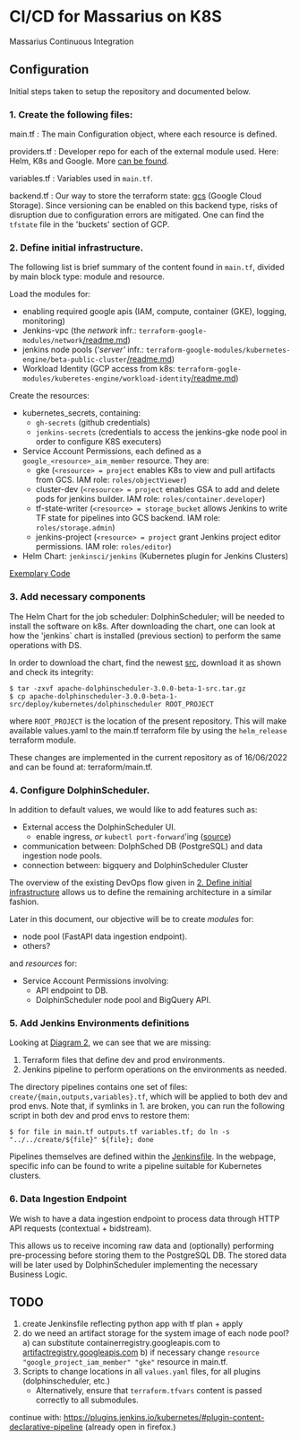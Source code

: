 # CI/CD for Massarius on K8S

Massarius Continuous Integration

## Configuration

Initial steps taken to setup the repository and documented below.

### 1. Create the following files: 
main.tf
: The main Configuration object, where each resource is defined.
  
providers.tf
: Developer repo for each of the external module used. Here: Helm, K8s and Google. More [can be found](https://registry.terraform.io/browse/providers).

variables.tf
: Variables used in `main.tf`. 

backend.tf
: Our way to store the terraform state: [gcs](https://www.terraform.io/language/settings/backends/configuration) (Google Cloud Storage). Since versioning can be enabled on this backend type, risks of disruption due to configuration errors are mitigated. One can find the `tfstate` file in the 'buckets' section of GCP.

### 2. Define initial infrastructure. 
The following list is brief summary of the content found in `main.tf`, divided by main block type: module and resource.

  Load the modules for: 
   - enabling required google apis (IAM, compute, container (GKE), logging, monitoring)
   - Jenkins-vpc (the *network* infr.: `terraform-google-modules/network`[/readme.md](https://registry.terraform.io/modules/terraform-google-modules/network/google/latest))
   - jenkins node pools (*'server'* infr.: `terraform-google-modules/kubernetes-engine/beta-public-cluster`[/readme.md](https://registry.terraform.io/modules/terraform-google-modules/kubernetes-engine/google/latest/submodules/beta-public-cluster))
   - Workload Identity (GCP access from k8s: `terraform-gogle-modules/kuberetes-engine/workload-identity`[/readme.md](https://registry.terraform.io/modules/terraform-google-modules/kubernetes-engine/google/latest/submodules/workload-identity))

   Create the resources: 
   - kubernetes_secrets, containing: 
     - `gh-secrets` (github credentials)
     - `jenkins-secrets` (credentials to access the jenkins-gke node pool in order to configure K8S executers)
   - Service Account Permissions, each defined as a `google_<resource>_aim_member` resource. They are:
     - gke (`<resource> = project` enables K8s to view and pull artifacts from GCS. IAM role: `roles/objectViewer`)
     - cluster-dev (`<resource> = project` enables GSA to add and delete pods for jenkins builder. IAM role: `roles/container.developer`)
     - tf-state-writer (`<resource> = storage_bucket` allows Jenkins to write TF state for pipelines into GCS backend. IAM role: `roles/storage.admin`)
     - jenkins-project (`<resource> = project` grant Jenkins project editor permissions. IAM role: `roles/editor`)
   - Helm Chart: `jenkinsci/jenkins` (Kubernetes plugin for Jenkins Clusters)
     
[Exemplary Code](https://github.com/GoogleCloudPlatform/solutions-terraform-jenkins-gitops/blob/dev/jenkins-gke/tf-gke/main.tf)

### 3. Add necessary components

The Helm Chart for the job scheduler: DolphinScheduler; will be needed to install the software on k8s. After downloading the chart, one can look at how the 'jenkins` chart is installed (previous section) to perform the same operations with DS.

In order to download the chart, find the newest [src](https://dolphinscheduler.apache.org/en-us/download/download.html), download it as shown and check its integrity: 

    $ tar -zxvf apache-dolphinscheduler-3.0.0-beta-1-src.tar.gz
    $ cp apache-dolphinscheduler-3.0.0-beta-1-src/deploy/kubernetes/dolphinscheduler ROOT_PROJECT
   
where `ROOT_PROJECT` is the location of the present repository. This will make available values.yaml to the main.tf terraform file
by using the `helm_release` terraform module.

These changes are implemented in the current repository as of 16/06/2022 and can be found at: terraform/main.tf.

### 4. Configure DolphinScheduler. 

In addition to default values, we would like to add features such as: 

- External access the DolphinScheduler UI. 
  - enable ingress, *or* `kubectl port-forward`'ing ([source](https://dolphinscheduler.apache.org/en-us/docs/latest/user_doc/guide/installation/kubernetes.html))
- communication between: DolphSched DB (PostgreSQL) and data ingestion node pools.
- connection between: bigquery and DolphinScheduler Cluster

The overview of the existing DevOps flow given in [2. Define initial infrastructure](###2-define-initial-infrastructure) allows us to define the remaining architecture in a similar fashion.

Later in this document, our objective will be to create *modules* for: 
- node pool (FastAPI data ingestion endpoint).
- others?

and *resources* for: 
- Service Account Permissions involving: 
  - API endpoint to DB.
  - DolphinScheduler node pool and BigQuery API.

### 5. Add Jenkins Environments definitions

Looking at [Diagram 2](https://github.com/Massarius/cloud/issues/175#issuecomment-1143720089), we can see that we are missing: 

1. Terraform files that define dev and prod environments. 
2. Jenkins pipeline to perform operations on the environments as needed.

The directory pipelines contains one set of files: `create/{main,outputs,variables}.tf`, which will be applied to both dev and prod envs. Note that, if symlinks in 1. are broken, you can run the following script in both dev and prod envs to restore them: 

    $ for file in main.tf outputs.tf variables.tf; do ln -s "../../create/${file}" ${file}; done

Pipelines themselves are defined within the [Jenkinsfile](https://www.jenkins.io/doc/book/pipeline/syntax/). In the webpage, specific info can be found to write a pipeline suitable for Kubernetes clusters.

### 6. Data Ingestion Endpoint

We wish to have a data ingestion endpoint to process data through HTTP API requests (contextual + bidstream).

This allows us to receive incoming raw data and (optionally) performing pre-processing before storing them to the PostgreSQL DB. 
The stored data will be later used by DolphinScheduler implementing the necessary Business Logic. 




## TODO

1. create Jenkinsfile reflecting python app with tf plan + apply
2. do we need an artifact storage for the system image of each node pool? 
   a) can substitute containerregistry.googleapis.com to [artifactregistry.googleapis.com](https://cloud.google.com/artifact-registry/docs/reference/rest) 
   b) if necessary change `resource "google_project_iam_member" "gke"` resource in main.tf.
3. Scripts to change locations in all `values.yaml` files, for all plugins (dolphinscheduler, etc.)
   - Alternatively, ensure that `terraform.tfvars` content is passed correctly to all submodules.



continue with: https://plugins.jenkins.io/kubernetes/#plugin-content-declarative-pipeline (already open in firefox.)

